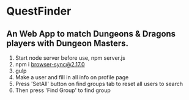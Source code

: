 # QuestFinder
## An Web App to match Dungeons & Dragons players with Dungeon Masters.
1. Start node server before use, npm server.js
2. npm i browser-sync@2.17.0
3. gulp
2. Make a user and fill in all info on profile page
3. Press 'SetAll' button on find groups tab to reset all users to search
4. Then press 'Find Group' to find group
